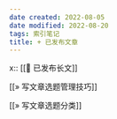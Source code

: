 ```yaml
---
date created: 2022-08-05
date modified: 2022-08-20
tags: 索引笔记
title: + 已发布文章
---
```


x:: [[🏹 已发布长文]]

[[» 写文章选题管理技巧]]

[[» 写文章选题分类]]


